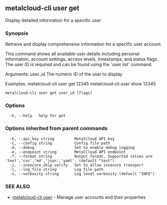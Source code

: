## metalcloud-cli user get

Display detailed information for a specific user

### Synopsis

Retrieve and display comprehensive information for a specific user account.

This command shows all available user details including personal information, account settings,
access levels, timestamps, and status flags. The user ID is required and can be found using
the 'user list' command.

Arguments:
  user_id                 The numeric ID of the user to display

Examples:
  metalcloud-cli user get 12345
  metalcloud-cli user show 12345

```
metalcloud-cli user get user_id [flags]
```

### Options

```
  -h, --help   help for get
```

### Options inherited from parent commands

```
  -k, --api_key string         MetalCloud API key
  -c, --config string          Config file path
  -d, --debug                  Set to enable debug logging
  -e, --endpoint string        MetalCloud API endpoint
  -f, --format string          Output format. Supported values are 'text','csv','md','json','yaml'. (default "text")
  -i, --insecure_skip_verify   Set to allow insecure transport
  -l, --log_file string        Log file path
  -v, --verbosity string       Log level verbosity (default "INFO")
```

### SEE ALSO

* [metalcloud-cli user](metalcloud-cli_user.md)	 - Manage user accounts and their properties

